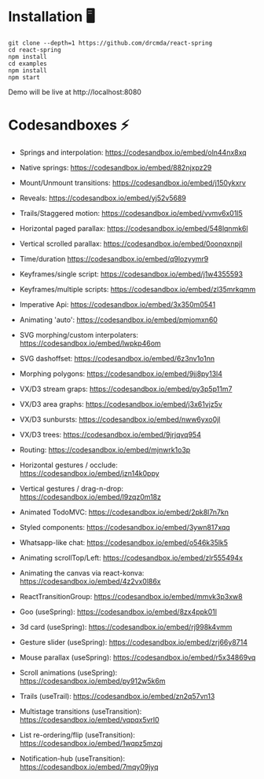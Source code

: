 # Installation 🖥

    git clone --depth=1 https://github.com/drcmda/react-spring
    cd react-spring
    npm install
    cd examples
    npm install
    npm start

Demo will be live at http://localhost:8080

# Codesandboxes ⚡️

- Springs and interpolation: https://codesandbox.io/embed/oln44nx8xq
- Native springs: https://codesandbox.io/embed/882njxpz29
- Mount/Unmount transitions: https://codesandbox.io/embed/j150ykxrv
- Reveals: https://codesandbox.io/embed/yj52v5689
- Trails/Staggered motion: https://codesandbox.io/embed/vvmv6x01l5
- Horizontal paged parallax: https://codesandbox.io/embed/548lqnmk6l
- Vertical scrolled parallax: https://codesandbox.io/embed/0oonqxnpjl
- Time/duration https://codesandbox.io/embed/q9lozyymr9
- Keyframes/single script: https://codesandbox.io/embed/j1w4355593
- Keyframes/multiple scripts: https://codesandbox.io/embed/zl35mrkqmm
- Imperative Api: https://codesandbox.io/embed/3x350m0541
- Animating 'auto': https://codesandbox.io/embed/pmjomxn60
- SVG morphing/custom interpolaters: https://codesandbox.io/embed/lwpkp46om
- SVG dashoffset: https://codesandbox.io/embed/6z3nv1o1nn
- Morphing polygons: https://codesandbox.io/embed/9jj8py13l4
- VX/D3 stream graps: https://codesandbox.io/embed/py3p5p11m7
- VX/D3 area graphs: https://codesandbox.io/embed/j3x61vjz5v
- VX/D3 sunbursts: https://codesandbox.io/embed/nww6yxo0jl
- VX/D3 trees: https://codesandbox.io/embed/9jrjqvq954
- Routing: https://codesandbox.io/embed/mjnwrk1o3p
- Horizontal gestures / occlude: https://codesandbox.io/embed/jzn14k0ppy
- Vertical gestures / drag-n-drop: https://codesandbox.io/embed/l9zqz0m18z
- Animated TodoMVC: https://codesandbox.io/embed/2pk8l7n7kn
- Styled components: https://codesandbox.io/embed/3ywn817xqq
- Whatsapp-like chat: https://codesandbox.io/embed/o546k35lk5
- Animating scrollTop/Left: https://codesandbox.io/embed/zlr555494x
- Animating the canvas via react-konva: https://codesandbox.io/embed/4z2vx0l86x
- ReactTransitionGroup: https://codesandbox.io/embed/mmvk3p3xw8


- Goo (useSpring): https://codesandbox.io/embed/8zx4ppk01l
- 3d card (useSpring): https://codesandbox.io/embed/rj998k4vmm
- Gesture slider (useSpring): https://codesandbox.io/embed/zrj66y8714
- Mouse parallax (useSpring): https://codesandbox.io/embed/r5x34869vq
- Scroll animations (useSpring): https://codesandbox.io/embed/py912w5k6m
- Trails (useTrail): https://codesandbox.io/embed/zn2q57vn13
- Multistage transitions (useTransition): https://codesandbox.io/embed/vqpqx5vrl0
- List re-ordering/flip (useTransition): https://codesandbox.io/embed/1wqpz5mzqj
- Notification-hub (useTransition): https://codesandbox.io/embed/7mqy09jyq




